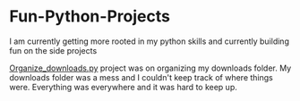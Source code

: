 # Fun-Python-Projects
I am currently getting more rooted in my python skills and currently building fun on the side projects

[Organize_downloads.py](https://github.com/FaithOIgwe/Fun-Python-Projects/blob/2e0c351a5764d39e007b8fb7f404dc804cf1022d/Organize_downloads.py) project was on organizing my downloads folder. My downloads folder was a mess and I couldn't keep track of where things were. Everything was everywhere and it was hard to keep up.
